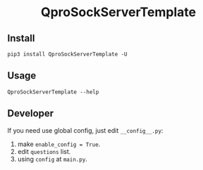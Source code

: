 <h1 style="text-align: center"> QproSockServerTemplate </h1>

## Install

```shell
pip3 install QproSockServerTemplate -U
```

## Usage

```shell
QproSockServerTemplate --help
```

## Developer

If you need use global config, just edit `__config__.py`:

1. make `enable_config = True`.
2. edit `questions` list.
3. using `config` at `main.py`.
